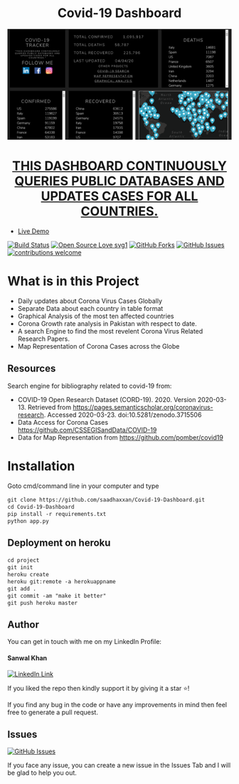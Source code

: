 <h1 align="center">Covid-19 Dashboard</h1>
<a href="#">
  <div align="center">
    <img src="images/desktop.png" width='700'/>
    <h1>THIS DASHBOARD CONTINUOUSLY QUERIES PUBLIC DATABASES AND UPDATES CASES FOR ALL COUNTRIES.</h1>
  </div>
</a>

- [Live Demo](https://covid-19dashboard.herokuapp.com)

[![Build Status](https://img.shields.io/badge/Build-Passing-brightgreen.svg?style=for-the-badge&logo=appveyor)](#)
[![Open Source Love svg1](https://badges.frapsoft.com/os/v1/open-source.svg?v=103)](#)
[![GitHub Forks](https://img.shields.io/github/forks/saadhaxxan/Visual-and-EDA-of-Corona-Virus.svg?style=social&label=Fork&maxAge=2592000)](https://github.com/saadhaxxan/Covid-19-Dashboard/fork)
[![GitHub Issues](https://img.shields.io/github/issues/saadhaxxan/Visual-and-EDA-of-Corona-Virus.svg?style=flat&label=Issues&maxAge=2592000)](https://github.com/saadhaxxan/Covid-19-Dashboard/issues)
[![contributions welcome](https://img.shields.io/badge/contributions-welcome-brightgreen.svg?style=flat&label=Contributions&colorA=red&colorB=black)](#)

# What is in this Project

- Daily updates about Corona Virus Cases Globally
- Separate Data about each country in table format
- Graphical Analysis of the most ten affected countries
- Corona Growth rate analysis in Pakistan with respect to date.
- A search Engine to find the most revelent Corona Virus Related Research Papers.
- Map Representation of Corona Cases across the Globe

## Resources

Search engine for bibliography related to covid-19 from:

- COVID-19 Open Research Dataset (CORD-19). 2020. Version 2020-03-13. Retrieved from https://pages.semanticscholar.org/coronavirus-research. Accessed 2020-03-23. doi:10.5281/zenodo.3715506
- Data Access for Corona Cases https://github.com/CSSEGISandData/COVID-19
- Data for Map Representation from https://github.com/pomber/covid19

# Installation

Goto cmd/command line in your computer and type

```
git clone https://github.com/saadhaxxan/Covid-19-Dashboard.git
cd Covid-19-Dashboard
pip install -r requirements.txt
python app.py
```

## Deployment on heroku

```
cd project
git init
heroku create
heroku git:remote -a herokuappname
git add .
git commit -am "make it better"
git push heroku master
```

## Author

You can get in touch with me on my LinkedIn Profile:

#### Sanwal Khan

[![LinkedIn Link](https://img.shields.io/badge/Connect-saadhaxxan-blue.svg?logo=linkedin&longCache=true&style=social&label=Connect)](https://www.linkedin.com/in/thissanwal)

If you liked the repo then kindly support it by giving it a star ⭐!

If you find any bug in the code or have any improvements in mind then feel free to generate a pull request.

## Issues

[![GitHub Issues](https://img.shields.io/github/issues/saadhaxxan/AIPakistan.svg?style=flat&label=Issues&maxAge=2592000)](https://github.com/sanwalkhan/covid-19-dashboard-master/issues)

If you face any issue, you can create a new issue in the Issues Tab and I will be glad to help you out.
